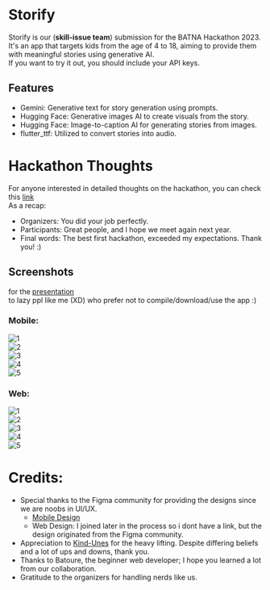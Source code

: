 # Storify
Storify is our (**skill-issue team**) submission for the BATNA Hackathon 2023. It's an app that targets kids from the age of 4 to 18, aiming to provide them with meaningful stories using generative AI.       
If you want to try it out, you should include your API keys.

## Features
- Gemini: Generative text for story generation using prompts.
- Hugging Face: Generative images AI to create visuals from the story.
- Hugging Face: Image-to-caption AI for generating stories from images.
- flutter_ttf: Utilized to convert stories into audio.

# Hackathon Thoughts
For anyone interested in detailed thoughts on the hackathon, you can check this [link](./hackathon-thoughts.md)         
As a recap:     
- Organizers: You did your job perfectly.
- Participants: Great people, and I hope we meet again next year.
- Final words: The best first hackathon, exceeded my expectations. Thank you! :)


## Screenshots 
for the [presentation](./presentation.pptx)     
to lazy ppl like me (XD) who prefer not to compile/download/use the app  :)     
### Mobile:
![1](screenshots/mobile-1.png)     
![2](screenshots/mobile-2.png)     
![3](screenshots/mobile-3.png)     
![4](screenshots/mobile-4.png)     
![5](screenshots/mobile-5.png)     

### Web:
![1](screenshots/web-1.png)     
![2](screenshots/web-2.png)     
![3](screenshots/web-3.png)     
![4](screenshots/web-4.png)     
![5](screenshots/web-5.png)     


# Credits:
- Special thanks to the Figma community for providing the designs since we are noobs in UI/UX.
    - [Mobile Design](https://www.figma.com/file/7hFfvcVfhIpB18j9kMzA1y/Kindergarten-Learning-UI---Mobile-App-(Community)?type=design&node-id=1-2&mode=design&t=NzgNHDAHg65yDjzA-0)  
    - Web Design: I joined later in the process so i dont have a link, but the design originated from the Figma community. 
- Appreciation to [Kind-Unes](https://github.com/Kind-Unes) for the heavy lifting. Despite differing beliefs and a lot of ups and downs, thank you. 
- Thanks to Batoure, the beginner web developer; I hope you learned a lot from our collaboration.
- Gratitude to the organizers for handling nerds like us.






